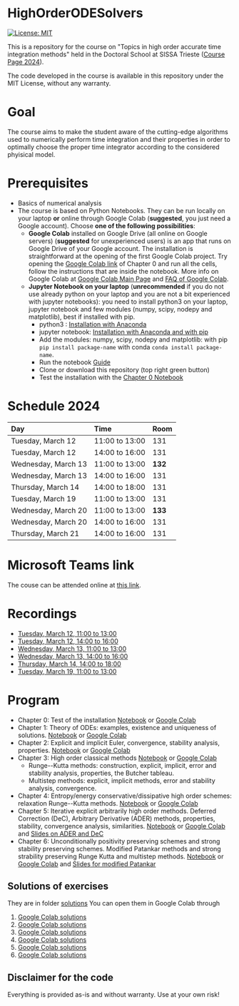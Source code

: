 # HighOrderODESolvers
[![License: MIT](https://img.shields.io/badge/License-MIT-success.svg)](https://opensource.org/licenses/MIT)

This is a repository for the course on "Topics in high order accurate time integration methods" held in the Doctoral School at SISSA Trieste ([Course Page 2024](https://www.math.sissa.it/course/phd-course/topics-high-order-accurate-time-integration-methods-0)). 


The code developed in the course is available in this repository under the MIT License, without any warranty.



Goal
======
The course aims to make the student aware of the cutting-edge algorithms used to numerically perform time integration and their properties in order to optimally choose the proper time integrator according to the considered phyisical model.

Prerequisites
======
* Basics of numerical analysis
* The course is based on Python Notebooks. They can be run locally on your laptop **or** online through Google Colab (**suggested**, you just need a Google account). Choose **one of the following possibilities**:
   * **Google Colab** installed on Google Drive (all online on Google servers) (**suggested** for unexperienced users) is an app that runs on Google Drive of your Google account. The installation is straightforward at the opening of the first Google Colab project. Try opening the [Google Colab link](https://colab.research.google.com/github/accdavlo/HighOrderODESolvers/blob/master/Chapter%200%20Test.ipynb) of Chapter 0 and run all the cells, follow the instructions that are inside the notebook. More info on Google Colab at [Google Colab Main Page](https://research.google.com/colaboratory) and [FAQ of Google Colab](https://research.google.com/colaboratory/faq.html).
   * **Jupyter Notebook on your laptop** (**unrecommended** if you do not use already python on your laptop and you are not a bit experienced with jupyter notebooks): you need to install python3 on your laptop, jupyter notebook and few modules (numpy, scipy, nodepy and matplotlib), best if installed with pip.
      * python3 : [Installation with Anaconda](https://www.anaconda.com/products/individual#Downloads)
      * jupyter notebook: [Installation with Anaconda and with pip](https://test-jupyter.readthedocs.io/en/latest/install.html)
      * Add the modules: numpy, scipy, nodepy and matplotlib: with pip ```pip install package-name``` with conda ```conda install package-name```.
      * Run the notebook [Guide](https://test-jupyter.readthedocs.io/en/latest/running.html#running)
      * Clone or download this repository (top right green button) 
      * Test the installation with the [Chapter 0 Notebook](Chapter%200%20Test.ipynb)


Schedule 2024
========
| Day                 | Time            |Room |
|  :------------      |:--------------- |:--- |
| Tuesday,   March 12 | 11:00 to 13:00  | 131 |
| Tuesday,   March 12 | 14:00 to 16:00  | 131 |
| Wednesday, March 13 | 11:00 to 13:00  | **132** |
| Wednesday, March 13 | 14:00 to 16:00  | 131 |
| Thursday,  March 14 | 14:00 to 18:00  | 131 |
| Tuesday,   March 19 | 11:00 to 13:00  | 131 |
| Wednesday, March 20 | 11:00 to 13:00  | **133** |
| Wednesday, March 20 | 14:00 to 16:00  | 131 |
| Thursday,  March 21 | 14:00 to 16:00  | 131 |


Microsoft Teams link
===========
The couse can be attended online at [this link](https://teams.microsoft.com/l/meetup-join/19%3ameeting_MmYxMDg5YjYtNTFmMy00ZmJhLWJmMDQtZmQyM2Y5NjA4MWRh%40thread.v2/0?context=%7b%22Tid%22%3a%22e4dd3336-ea1f-432c-b1e1-6966e8584f1b%22%2c%22Oid%22%3a%22cff80bd0-453f-4c4f-a6fd-61e7af40553d%22%7d).

Recordings
===========
* [Tuesday,    March 12, 11:00 to 13:00](https://sissa-my.sharepoint.com/:v:/g/personal/dtorlo_sissa_it/EaInWF2qW8VFsquajqZ8RHIBl8TryrNoNrTdPeFQ0E3aLw?e=zdjicg)
* [Tuesday,    March 12, 14:00 to 16:00](https://sissa-my.sharepoint.com/:v:/g/personal/dtorlo_sissa_it/EUTbdtcwpL9Pkn1NS4u4ZBEB4HM2ou1s4UKHX9b3PsFp8A?e=lQfGBt)
* [Wednesday,  March 13, 11:00 to 13:00](https://sissa-my.sharepoint.com/:v:/g/personal/dtorlo_sissa_it/ERBQe4wwPXtFizjBtzHmwcABom1rQZ_AxHn9LOF4EwD02g)
* [Wednesday,  March 13, 14:00 to 16:00](https://sissa-my.sharepoint.com/:v:/g/personal/dtorlo_sissa_it/EWvyiziA6gBBliTqViZENXsBPPYvFPkksuMEBW43TmqC0g)
* [Thursday,   March 14, 14:00 to 18:00](https://sissa-my.sharepoint.com/:v:/g/personal/dtorlo_sissa_it/EeceHltRGhhOjxODoQGtpFMB8uCLlFddnt4MKr2ONWmGng?e=spbs9K)
* [Tuesday,    March 19, 11:00 to 13:00](https://sissa-my.sharepoint.com/:v:/g/personal/dtorlo_sissa_it/Eb6f7KX2omlMnhqVn5taJ6cBAWcB4eqNbbaxCps_Ht3AkA?e=6wGbAp)


Program
======
 * Chapter 0: Test of the installation [Notebook](Chapter%200%20Test.ipynb) or [Google Colab](https://colab.research.google.com/github/accdavlo/HighOrderODESolvers/blob/master/Chapter%200%20Test.ipynb)
 * Chapter 1: Theory of ODEs: examples, existence and uniqueness of solutions. [Notebook](Chapter&#32;1&#32;Theory&#32;of&#32;ODE.ipynb) or [Google Colab](https://colab.research.google.com/github/accdavlo/HighOrderODESolvers/blob/master/Chapter%201%20Theory%20of%20ODE.ipynb)
 * Chapter 2: Explicit and implicit Euler, convergence, stability analysis, properties. [Notebook](Chapter&#32;2&#32;Classical&#32;Euler&#32;Methods.ipynb) or [Google Colab](https://colab.research.google.com/github/accdavlo/HighOrderODESolvers/blob/master/Chapter%202%20Classical%20Euler%20Methods.ipynb)
 * Chapter 3: High order classical methods [Notebook](Chapter&#32;3&#32;Classical&#32;High&#32;Order&#32;Methods.ipynb) or [Google Colab](https://colab.research.google.com/github/accdavlo/HighOrderODESolvers/blob/master/Chapter%203%20Classical%20High%20Order%20Methods.ipynb)
   * Runge--Kutta methods: construction, explicit, implicit, error and stability analysis, properties, the Butcher tableau.
   * Multistep methods: explicit, implicit methods, error and stability analysis, convergence.
 * Chapter 4: Entropy/energy conservative/dissipative high order schemes: relaxation Runge--Kutta methods. [Notebook](Chapter&#32;4&#32;Relaxation&#32;Runge--Kutta.ipynb) or [Google Colab](https://colab.research.google.com/github/accdavlo/HighOrderODESolvers/blob/master/Chapter%204%20Relaxation%20Runge--Kutta.ipynb)
 * Chapter 5: Iterative explicit arbitrarily high order methods. Deferred Correction (DeC), Arbitrary Derivative (ADER) methods, properties, stability, convergence analysis, similarities. [Notebook](Chapter&#32;5&#32;DeC&#32;and&#32;ADER.ipynb) or [Google Colab](https://colab.research.google.com/github/accdavlo/HighOrderODESolvers/blob/master/Chapter%205%20DeC%20and%20ADER.ipynb) and [Slides on ADER and DeC](Chapter5/latexSlides/ADERDeC_chapter5.pdf) 
 * Chapter 6: Unconditionally positivity preserving schemes and strong stability preserving schemes. Modified Patankar methods and strong strability preserving Runge Kutta and multistep methods.
[Notebook](Chapter&#32;6&#32;Positivity&#32;preserving&#32;schemes.ipynb) or [Google Colab](https://colab.research.google.com/github/accdavlo/HighOrderODESolvers/blob/master/Chapter%206%20Positivity%20preserving%20schemes.ipynb) and [Slides for modified Patankar](Chapter6/latexSlides/mPDeC_Chapter6.pdf)

Solutions of exercises
------
They are in folder [solutions](/solutions)
You can open them in Google Colab through
1. [Google Colab solutions](https://colab.research.google.com/github/accdavlo/HighOrderODESolvers/blob/master/solutions/Chapter%201%20Theory%20of%20ODE.ipynb)
1. [Google Colab solutions](https://colab.research.google.com/github/accdavlo/HighOrderODESolvers/blob/master/solutions/Chapter%202%20Classical%20Euler%20Methods.ipynb)
1. [Google Colab solutions](https://colab.research.google.com/github/accdavlo/HighOrderODESolvers/blob/master/solutions/Chapter%203%20Classical%20High%20Order%20Methods.ipynb)
1. [Google Colab solutions](https://colab.research.google.com/github/accdavlo/HighOrderODESolvers/blob/master/solutions/Chapter%204%20Relaxation%20Runge--Kutta.ipynb)
1. [Google Colab solutions](https://colab.research.google.com/github/accdavlo/HighOrderODESolvers/blob/master/solutions/Chapter%205%20DeC%20and%20ADER.ipynb)
1. [Google Colab solutions](https://colab.research.google.com/github/accdavlo/HighOrderODESolvers/blob/master/solutions/Chapter%206%20Positivity%20preserving%20schemes.ipynb)



## Disclaimer for the code

Everything is provided as-is and without warranty. Use at your own risk!
